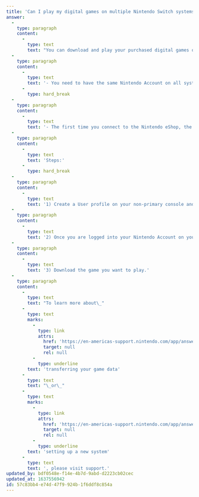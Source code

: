 ```yaml
---
title: 'Can I play my digital games on multiple Nintendo Switch systems?'
answer:
  -
    type: paragraph
    content:
      -
        type: text
        text: "You can download and play your purchased digital games on more than one Nintendo Switch family system, but there are a few things to note:\_"
  -
    type: paragraph
    content:
      -
        type: text
        text: '- You need to have the same Nintendo Account on all systems: you cannot transfer games to different accounts.'
      -
        type: hard_break
  -
    type: paragraph
    content:
      -
        type: text
        text: '- The first time you connect to the Nintendo eShop, the system you’re on will be known as your “primary console.” You can play your purchased games on a different console (known as a “non-primary console”), but you will need to have an active internet connection while playing.'
  -
    type: paragraph
    content:
      -
        type: text
        text: 'Steps:'
      -
        type: hard_break
  -
    type: paragraph
    content:
      -
        type: text
        text: '1) Create a User profile on your non-primary console and link it with the same Nintendo Account that you use on your Primary console.'
  -
    type: paragraph
    content:
      -
        type: text
        text: '2) Once you are logged into your Nintendo Account on your non-primary console, click on your user icon on the top left of the HOME menu and go to “User Settings” > “Nintendo eShop Settings”>”Redownload.”'
  -
    type: paragraph
    content:
      -
        type: text
        text: '3) Download the game you want to play.'
  -
    type: paragraph
    content:
      -
        type: text
        text: "To learn more about\_"
      -
        type: text
        marks:
          -
            type: link
            attrs:
              href: 'https://en-americas-support.nintendo.com/app/answers/detail/a_id/45047'
              target: null
              rel: null
          -
            type: underline
        text: 'transferring your game data'
      -
        type: text
        text: "\_or\_"
      -
        type: text
        marks:
          -
            type: link
            attrs:
              href: 'https://en-americas-support.nintendo.com/app/answers/detail/a_id/22448'
              target: null
              rel: null
          -
            type: underline
        text: 'setting up a new system'
      -
        type: text
        text: ', please visit support.'
updated_by: bdf0548e-f14e-4b7d-9abd-d2223cb02cec
updated_at: 1637556942
id: 57c83bb4-e74d-47f9-924b-1f6ddf8c854a
---
```

